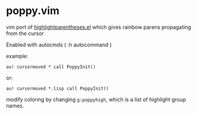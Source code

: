 # poppy.vim
vim port of [highlightparentheses.el](https://github.com/tsdh/highlight-parentheses.el) which gives rainbow parens propagating from the cursor

Enabled with autocmds ( :h autocommand )

example:

`au! cursormoved * call PoppyInit()`

or:

`au! cursormoved *.lisp call PoppyInit()`

modify coloring by changing `g:poppyhigh`, which is a list of highlight group names.
